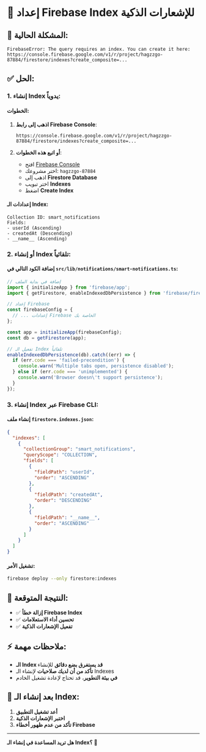 # 🔧 إعداد Firebase Index للإشعارات الذكية

## 🚨 **المشكلة الحالية**:
```
FirebaseError: The query requires an index. You can create it here: 
https://console.firebase.google.com/v1/r/project/hagzzgo-87884/firestore/indexes?create_composite=...
```

## ✅ **الحل**:

### **1. إنشاء Index يدوياً**:

#### **الخطوات**:
1. **اذهب إلى رابط Firebase Console**:
   ```
   https://console.firebase.google.com/v1/r/project/hagzzgo-87884/firestore/indexes?create_composite=...
   ```

2. **أو اتبع هذه الخطوات**:
   - افتح [Firebase Console](https://console.firebase.google.com)
   - اختر مشروعك: `hagzzgo-87884`
   - اذهب إلى **Firestore Database**
   - اختر تبويب **Indexes**
   - اضغط **Create Index**

#### **إعدادات الـ Index**:
```
Collection ID: smart_notifications
Fields:
- userId (Ascending)
- createdAt (Descending)
- __name__ (Ascending)
```

### **2. أو إنشاء Index تلقائياً**:

#### **إضافة الكود التالي في `src/lib/notifications/smart-notifications.ts`**:

```typescript
// إضافة في بداية الملف
import { initializeApp } from 'firebase/app';
import { getFirestore, enableIndexedDbPersistence } from 'firebase/firestore';

// إعداد Firebase
const firebaseConfig = {
  // ... إعدادات Firebase الخاصة بك
};

const app = initializeApp(firebaseConfig);
const db = getFirestore(app);

// تفعيل الـ Index تلقائياً
enableIndexedDbPersistence(db).catch((err) => {
  if (err.code === 'failed-precondition') {
    console.warn('Multiple tabs open, persistence disabled');
  } else if (err.code === 'unimplemented') {
    console.warn('Browser doesn\'t support persistence');
  }
});
```

### **3. إنشاء Index عبر Firebase CLI**:

#### **إنشاء ملف `firestore.indexes.json`**:

```json
{
  "indexes": [
    {
      "collectionGroup": "smart_notifications",
      "queryScope": "COLLECTION",
      "fields": [
        {
          "fieldPath": "userId",
          "order": "ASCENDING"
        },
        {
          "fieldPath": "createdAt",
          "order": "DESCENDING"
        },
        {
          "fieldPath": "__name__",
          "order": "ASCENDING"
        }
      ]
    }
  ]
}
```

#### **تشغيل الأمر**:
```bash
firebase deploy --only firestore:indexes
```

## 🎯 **النتيجة المتوقعة**:
- ✅ **إزالة خطأ Firebase Index**
- ✅ **تحسين أداء الاستعلامات**
- ✅ **تفعيل الإشعارات الذكية**

## ⚡ **ملاحظات مهمة**:
- **الـ Index قد يستغرق بضع دقائق** للإنشاء
- **تأكد من أن لديك صلاحيات** لإنشاء الـ Indexes
- **في بيئة التطوير**، قد تحتاج لإعادة تشغيل الخادم

## 🔄 **بعد إنشاء الـ Index**:
1. **أعد تشغيل التطبيق**
2. **اختبر الإشعارات الذكية**
3. **تأكد من عدم ظهور أخطاء Firebase**

---
**هل تريد المساعدة في إنشاء الـ Index؟** 🚀 
